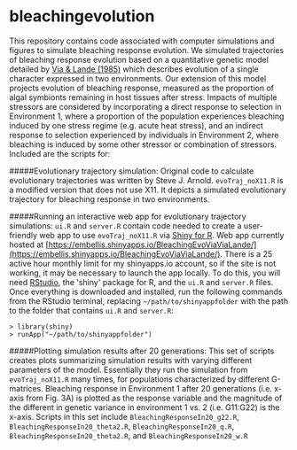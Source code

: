 # bleachingevolution

This repository contains code associated with computer simulations and figures to simulate bleaching response evolution.  We simulated trajectories of bleaching response evolution based on a quantitative genetic model detailed by [Via & Lande (1985)](http://www.jstor.org/stable/2408649) which describes evolution of a single character expressed in two environments.  Our extension of this model projects evolution of bleaching response, measured as the proportion of algal symbionts remaining in host tissues after stress.  Impacts of multiple stressors are considered by incorporating a direct response to selection in Environment 1, where a proportion of the population experiences bleaching induced by one stress regime (e.g. acute heat stress), and an indirect response to selection experienced by individuals in Environment 2, where bleaching is induced by some other stressor or combination of stressors.  Included are the scripts for:

#####Evolutionary trajectory simulation:
Original code to calculate evolutionary trajectories was written by Steve J. Arnold.  `evoTraj_noX11.R` is a modified version that does not use X11.  It depicts a simulated evolutionary trajectory for bleaching response in two environments.

#####Running an interactive web app for evolutionary trajectory simulations:
`ui.R` and `server.R` contain code needed to create a user-friendly web app to use `evoTraj_noX11.R` via [Shiny for R](http://shiny.rstudio.com).  Web app currently hosted at [https://embellis.shinyapps.io/BleachingEvoViaViaLande/](https://embellis.shinyapps.io/BleachingEvoViaViaLande/).  There is a 25 active hour monthly limit for my shinyapps.io account, so if the site is not working, it may be necessary to launch the app locally.  To do this, you will need [RStudio](https://www.rstudio.com), the 'shiny' package for R, and the `ui.R` and `server.R` files. Once everything is downloaded and installed, run the following commands from the RStudio terminal, replacing `~/path/to/shinyappfolder` with the path to the folder that contains `ui.R` and `server.R`:
```
> library(shiny)
> runApp("~/path/to/shinyappfolder")
```

#####Plotting simulation results after 20 generations:
This set of scripts creates plots summarizing simulation results with varying different parameters of the model.  Essentially they run the simulation from `evoTraj_noX11.R` many times, for populations characterized by different G-matrices.  Bleaching response in Environment 1 after 20 generations (i.e. x-axis from Fig. 3A) is plotted as the response variable and the magnitude of the different in genetic variance in environment 1 vs. 2 (i.e. G11:G22) is the x-axis.  Scripts in this set include `BleachingResponseIn20_g22.R`, `BleachingResponseIn20_theta2.R`, `BleachingResponseIn20_q.R`, `BleachingResponseIn20_theta2.R`, and `BleachingResponseIn20_w.R`

